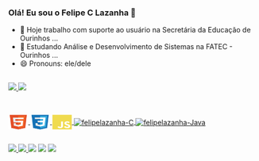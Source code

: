 ### Olá! Eu sou o Felipe C Lazanha 👋

- 🔭 Hoje trabalho com suporte ao usuário na Secretária da Educação de Ourinhos ...
- 🌱 Estudando Análise e Desenvolvimento de Sistemas na FATEC - Ourinhos ...
- 😄 Pronouns: ele/dele

##

<div>  
<a href="https://github.com/felipelazanha">
<img height="180em" src="https://github-readme-stats.vercel.app/api?username=felipelazanha&show_icons=true&theme=dark&include_all_commits=true&count_private=true"/> 
<img height="180em" src="https://github-readme-stats.vercel.app/api/top-langs/?username=felipelazanha&layout=compact&langs_count=16&theme=dark"/>
</div>

##

<div style="display: inline_block"><br>
<img align="center" alt="felipelazanha-HTML" height="30" width="40" src="https://raw.githubusercontent.com/devicons/devicon/master/icons/html5/html5-original.svg">
<img align="center" alt="felipelazanha-CSS" height="30" width="40" src="https://raw.githubusercontent.com/devicons/devicon/master/icons/css3/css3-original.svg">
<img align="center" alt="felipelazanha-Js" height="30" width="40" src="https://raw.githubusercontent.com/devicons/devicon/master/icons/javascript/javascript-plain.svg">
<img align="center" alt="felipelazanha-C" height="30" width="40" src="https://cdn.jsdelivr.net/gh/devicons/devicon/icons/c/c-original.svg">
<img align="center" alt="felipelazanha-Java" height="30" width="40" src="https://cdn.jsdelivr.net/gh/devicons/devicon/icons/java/java-original.svg"> 
</div>

##

<div>  

<a href="https://wa.me/+5514996699795" target="_blank"><img src="https://img.shields.io/badge/WhatsApp-25D366?style=for-the-badge&logo=whatsapp&logoColor=white" target="_blank">
<a href="https://www.linkedin.com/in/felipe-c-lazanha-a82359ba/" target="_blank"><img src="https://img.shields.io/badge/-LinkedIn-%230077B5?style=for-the-badge&logo=linkedin&logoColor=white" target="_blank">
<a href = "https://github.com/felipelazanha"><img src="https://img.shields.io/badge/-Gmail-%23333?style=for-the-badge&logo=gmail&logoColor=white" target="_blank"></a>
<a href="https://discord.gg/YUUXU8BE" target="_blank"><img src="https://img.shields.io/badge/Discord-7289DA?style=for-the-badge&logo=discord&logoColor=white" target="_blank"></a> 
<a href="https://www.youtube.com/channel/UC7emeptv0X-ELE2ujOLioGg" target="_blank"><img src="https://img.shields.io/badge/YouTube-FF0000?style=for-the-badge&logo=youtube&logoColor=white" target="_blank"></a>
</a>
</div>
